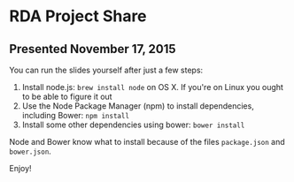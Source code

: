 # RDA Project Share
## Presented November 17, 2015

You can run the slides yourself after just a few steps:

1. Install node.js: `brew install node` on OS X. If you're on Linux
   you ought to be able to figure it out
2. Use the Node Package Manager (npm) to install dependencies,
including Bower: `npm
install`
3. Install some other dependencies using bower: `bower install`

Node and Bower know what to install because of the files
`package.json` and `bower.json`.

Enjoy!
